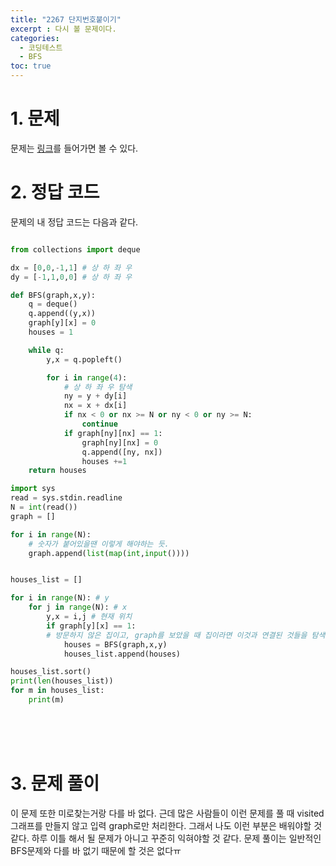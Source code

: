 ```yaml
---
title: "2267 단지번호붙이기"
excerpt : 다시 볼 문제이다.
categories:
  - 코딩테스트
  - BFS
toc: true
---
```

  
# 1. 문제

문제는 [링크](https://www.acmicpc.net/problem/2667)를 들어가면 볼 수 있다.

# 2. 정답 코드

문제의 내 정답 코드는 다음과 같다.

```python

from collections import deque

dx = [0,0,-1,1] # 상 하 좌 우
dy = [-1,1,0,0] # 상 하 좌 우

def BFS(graph,x,y):
    q = deque()
    q.append((y,x))
    graph[y][x] = 0
    houses = 1

    while q:
        y,x = q.popleft()

        for i in range(4):
            # 상 하 좌 우 탐색
            ny = y + dy[i]
            nx = x + dx[i]
            if nx < 0 or nx >= N or ny < 0 or ny >= N:
                continue
            if graph[ny][nx] == 1:
                graph[ny][nx] = 0
                q.append([ny, nx])
                houses +=1
    return houses

import sys
read = sys.stdin.readline
N = int(read())
graph = []

for i in range(N):
    # 숫자가 붙어있을땐 이렇게 해야하는 듯.
    graph.append(list(map(int,input())))


houses_list = []

for i in range(N): # y
    for j in range(N): # x
        y,x = i,j # 현재 위치
        if graph[y][x] == 1:
        # 방문하지 않은 집이고, graph를 보았을 때 집이라면 이것과 연결된 것들을 탐색해서(BFS발동) 번지수를 만들자.
            houses = BFS(graph,x,y)
            houses_list.append(houses)

houses_list.sort()
print(len(houses_list))
for m in houses_list:
    print(m)

```

<br/><br/><br/>

# 3. 문제 풀이

이 문제 또한 미로찾는거랑 다를 바 없다. 
근데 많은 사람들이 이런 문제를 풀 때 visited 그래프를 만들지 않고
입력 graph로만 처리한다. 그래서 나도 이런 부분은 배워야할 것 같다. 
하루 이틀 해서 될 문제가 아니고 꾸준히 익혀야할 것 같다. 문제 풀이는 일반적인 BFS문제와 다를 바 없기 때문에
할 것은 없다ㅠ 